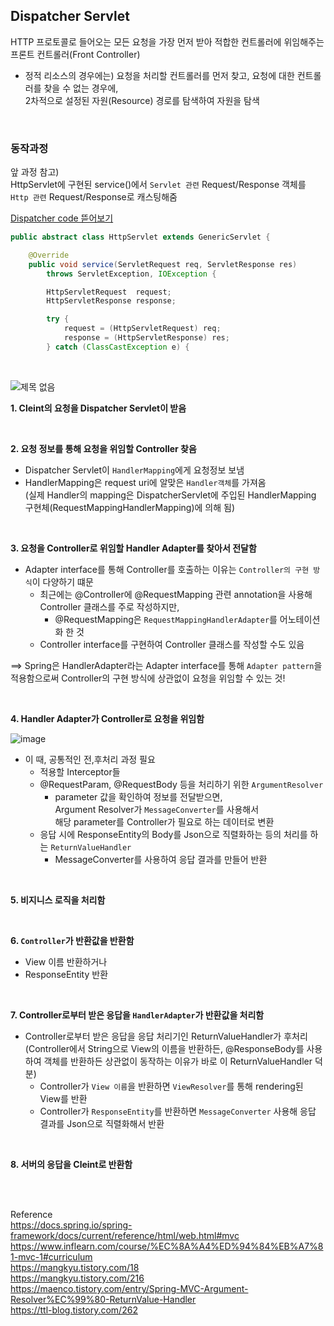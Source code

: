 ## Dispatcher Servlet   

HTTP 프로토콜로 들어오는 모든 요청을 가장 먼저 받아 적합한 컨트롤러에 위임해주는 프론트 컨트롤러(Front Controller)  
- 정적 리소스의 경우에는) 요청을 처리할 컨트롤러를 먼저 찾고, 요청에 대한 컨트롤러를 찾을 수 없는 경우에,   
  2차적으로 설정된 자원(Resource) 경로를 탐색하여 자원을 탐색   

<br/>

### 동작과정  

앞 과정 참고)   
HttpServlet에 구현된 service()에서 `Servlet 관련` Request/Response 객체를 `Http 관련` Request/Response로 캐스팅해줌    

[Dispatcher code 뜯어보기](https://mangkyu.tistory.com/216)

```java
public abstract class HttpServlet extends GenericServlet {

    @Override
    public void service(ServletRequest req, ServletResponse res)
        throws ServletException, IOException {

        HttpServletRequest  request;
        HttpServletResponse response;

        try {
            request = (HttpServletRequest) req;
            response = (HttpServletResponse) res;
        } catch (ClassCastException e) {
```

<br/>  

![제목 없음](https://user-images.githubusercontent.com/103614357/207763896-82637d62-ca50-47ba-9561-9969f6692130.png)    

**1. Cleint의 요청을 Dispatcher Servlet이 받음**   

<br/>

**2. 요청 정보를 통해 요청을 위임할 Controller 찾음**   
- Dispatcher Servlet이 `HandlerMapping`에게 요청정보 보냄  
- HandlerMapping은 request uri에 알맞은 `Handler객체`를 가져옴     
  (실제 Handler의 mapping은 DispatcherServlet에 주입된 HandlerMapping 구현체(RequestMappingHandlerMapping)에 의해 됨)

<br/>

**3. 요청을 Controller로 위임할 Handler Adapter를 찾아서 전달함**   
- Adapter interface를 통해 Controller를 호출하는 이유는 `Controller의 구현 방식`이 다양하기 떄문
  - 최근에는 @Controller에 @RequestMapping 관련 annotation을 사용해 Controller 클래스를 주로 작성하지만,    
    - @RequestMapping은 `RequestMappingHandlerAdapter`를 어노테이션화 한 것 
  - Controller interface를 구현하여 Controller 클래스를 작성할 수도 있음  

==> Spring은 HandlerAdapter라는 Adapter interface를 통해 `Adapter pattern`을 적용함으로써 Controller의 구현 방식에 상관없이 요청을 위임할 수 있는 것!     

<br/>

**4. Handler Adapter가 Controller로 요청을 위임함**     

![image](https://user-images.githubusercontent.com/103614357/207768496-38f4a558-eac5-492f-a7de-5489c655e4ad.png)   

- 이 때, 공통적인 전,후처리 과정 필요
  - 적용할 Interceptor들  
  - @RequestParam, @RequestBody 등을 처리하기 위한 `ArgumentResolver`  
    - parameter 값을 확인하여 정보를 전달받으면,    
      Argument Resolver가 `MessageConverter`를 사용해서   
      해당 parameter를 Controller가 필요로 하는 데이터로 변환
  - 응답 시에 ResponseEntity의 Body를 Json으로 직렬화하는 등의 처리를 하는 `ReturnValueHandler`
    - MessageConverter를 사용하여 응답 결과를 만들어 반환

<br/>

**5. 비지니스 로직을 처리함**   

<br/>

**6. `Controller`가 반환값을 반환함**   
- View 이름 반환하거나
- ResponseEntity 반환

<br/>

**7. Controller로부터 받은 응답을 `HandlerAdapter`가 반환값을 처리함**   
- Controller로부터 받은 응답을 응답 처리기인 ReturnValueHandler가 후처리   
  (Controller에서 String으로 View의 이름을 반환하든, @ResponseBody를 사용하여 객체를 반환하든 상관없이 동작하는 이유가 바로 이 ReturnValueHandler 덕분)   
  - Controller가 `View 이름`을 반환하면 `ViewResolver`를 통해 rendering된 View를 반환
  - Controller가 `ResponseEntity`를 반환하면 `MessageConverter` 사용해 응답 결과를 Json으로 직렬화해서 반환         

<br/>
   
**8. 서버의 응답을 Cleint로 반환함**      

<br/><br/>

Reference    
https://docs.spring.io/spring-framework/docs/current/reference/html/web.html#mvc    
https://www.inflearn.com/course/%EC%8A%A4%ED%94%84%EB%A7%81-mvc-1#curriculum   
https://mangkyu.tistory.com/18     
https://mangkyu.tistory.com/216   
https://maenco.tistory.com/entry/Spring-MVC-Argument-Resolver%EC%99%80-ReturnValue-Handler   
https://ttl-blog.tistory.com/262  

<br/>   
